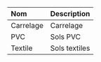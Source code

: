 | Nom | Description |
| :--- | :--- |
| Carrelage | Carrelage |
| PVC | Sols PVC |
| Textile | Sols textiles |